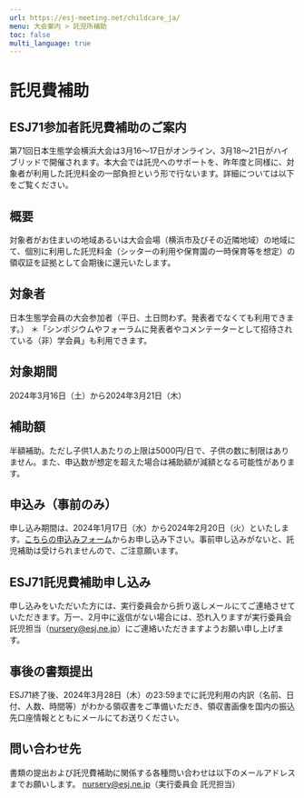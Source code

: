 ```yaml
---
url: https://esj-meeting.net/childcare_ja/
menu: 大会案内 > 託児所補助
toc: false
multi_language: true
---
```


# 託児費補助

## ESJ71参加者託児費補助のご案内

第71回日本生態学会横浜大会は3月16～17日がオンライン、3月18～21日がハイブリッドで開催されます。本大会では託児へのサポートを、昨年度と同様に、対象者が利用した託児料金の一部負担という形で行ないます。詳細については以下をご覧ください。

## 概要

対象者がお住まいの地域あるいは大会会場（横浜市及びその近隣地域）の地域にて、個別に利用した託児料金（シッターの利用や保育園の一時保育等を想定）の領収証を証拠として会期後に還元いたします。

## 対象者

日本生態学会員の大会参加者（平日、土日問わず。発表者でなくても利用できます。）
＊「シンポジウムやフォーラムに発表者やコメンテーターとして招待されている（非）学会員」も利用できます。

## 対象期間

2024年3月16日（土）から2024年3月21日（木）

## 補助額

半額補助。ただし子供1人あたりの上限は5000円/日で、子供の数に制限はありません。また、申込数が想定を超えた場合は補助額が減額となる可能性があります。

## 申込み（事前のみ）

申し込み期間は、2024年1月17日（水）から2024年2月20日（火）といたします。[こちらの申込みフォーム](https://forms.gle/mscwZxBbaBgwg6LUA)からお申し込み下さい。事前申し込みがないと、託児補助は受けられませんので、ご注意願います。

## ESJ71託児費補助申し込み

申し込みをいただいた方には、実行委員会から折り返しメールにてご連絡させていただきます。万一、2月中に返信がない場合には、恐れ入りますが実行委員会託児担当（[nursery@esj.ne.jp](mailto:nursery@esj.ne.jp)）にご連絡いただきますようお願い申し上げます。

## 事後の書類提出

ESJ71終了後、2024年3月28日（木）の23:59までに託児利用の内訳（名前、日付、人数、時間等）がわかる領収書をご準備いただき、領収書画像を国内の振込先口座情報とともにメールにてお送りください。

## 問い合わせ先

書類の提出および託児費補助に関係する各種問い合わせは以下のメールアドレスまでお願いします。
[nursery@esj.ne.jp](mailto:nursery@esj.ne.jp)（実行委員会 託児担当）
